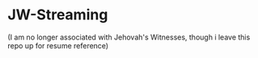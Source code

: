 # JW-Streaming

(I am no longer associated with Jehovah's Witnesses, though i leave this repo up for resume reference)
